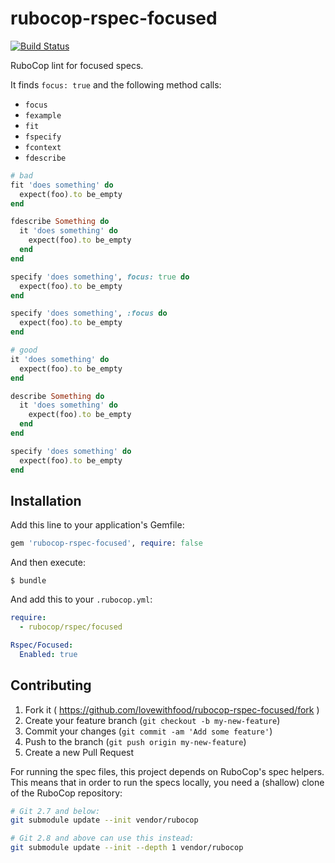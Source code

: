 # rubocop-rspec-focused

[![Build Status](https://travis-ci.org/lovewithfood/rubocop-rspec-focused.svg?branch=master)](https://travis-ci.org/lovewithfood/rubocop-rspec-focused)

RuboCop lint for focused specs.

It finds `focus: true` and the following method calls:

  * `focus`
  * `fexample`
  * `fit`
  * `fspecify`
  * `fcontext`
  * `fdescribe`

```ruby
# bad
fit 'does something' do
  expect(foo).to be_empty
end

fdescribe Something do
  it 'does something' do
    expect(foo).to be_empty
  end
end

specify 'does something', focus: true do
  expect(foo).to be_empty
end

specify 'does something', :focus do
  expect(foo).to be_empty
end

# good
it 'does something' do
  expect(foo).to be_empty
end

describe Something do
  it 'does something' do
    expect(foo).to be_empty
  end
end

specify 'does something' do
  expect(foo).to be_empty
end
```

## Installation

Add this line to your application's Gemfile:

```ruby
gem 'rubocop-rspec-focused', require: false
```

And then execute:

    $ bundle

And add this to your `.rubocop.yml`:

```yml
require:
  - rubocop/rspec/focused

Rspec/Focused:
  Enabled: true
```

## Contributing

1. Fork it ( https://github.com/lovewithfood/rubocop-rspec-focused/fork )
2. Create your feature branch (`git checkout -b my-new-feature`)
3. Commit your changes (`git commit -am 'Add some feature'`)
4. Push to the branch (`git push origin my-new-feature`)
5. Create a new Pull Request


For running the spec files, this project depends on RuboCop's spec helpers. This means that in order to run the specs locally, you need a (shallow) clone of the RuboCop repository:

```bash
# Git 2.7 and below:
git submodule update --init vendor/rubocop

# Git 2.8 and above can use this instead:
git submodule update --init --depth 1 vendor/rubocop
```
